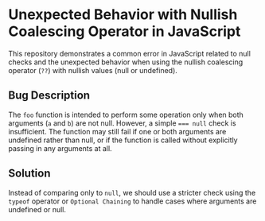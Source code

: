 # Unexpected Behavior with Nullish Coalescing Operator in JavaScript

This repository demonstrates a common error in JavaScript related to null checks and the unexpected behavior when using the nullish coalescing operator (`??`) with nullish values (null or undefined).

## Bug Description
The `foo` function is intended to perform some operation only when both arguments (`a` and `b`) are not null. However, a simple `=== null` check is insufficient.  The function may still fail if one or both arguments are undefined rather than null, or if the function is called without explicitly passing in any arguments at all.

## Solution
Instead of comparing only to `null`, we should use a stricter check using the `typeof` operator or `Optional Chaining` to handle cases where arguments are undefined or null.